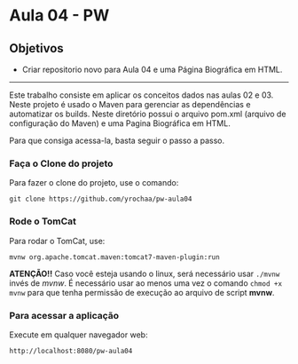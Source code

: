 # Aula 04 - PW

## Objetivos

* Criar repositorio novo para Aula 04 e uma Página Biográfica em HTML.

--------

Este trabalho consiste em aplicar os conceitos dados nas aulas 02 e 03. Neste projeto é usado o Maven para gerenciar as dependências e automatizar os builds. Neste diretório possui o arquivo pom.xml (arquivo de configuração do Maven) e uma Pagina Biográfica em HTML.

Para que consiga acessa-la, basta seguir o passo a passo.

### Faça o Clone do projeto

Para fazer o clone do projeto, use o comando:

`git clone https://github.com/yrochaa/pw-aula04`


### Rode o TomCat

Para rodar o TomCat, use:

`mvnw org.apache.tomcat.maven:tomcat7-maven-plugin:run`

**ATENÇÃO!!**
Caso você esteja usando o linux, será necessário usar `./mvnw` invés de *mvnw*.
É necessário usar ao menos uma vez o comando `chmod +x mvnw` para que tenha permissão de execução ao arquivo de script **mvnw**.

### Para acessar a aplicação

Execute em qualquer navegador web: 

`http://localhost:8080/pw-aula04`
